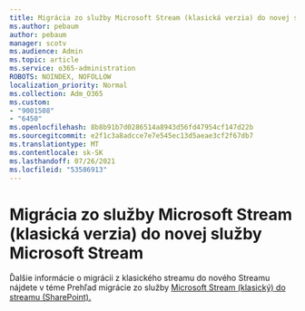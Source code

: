 ```yaml
---
title: Migrácia zo služby Microsoft Stream (klasická verzia) do novej služby Microsoft Stream
ms.author: pebaum
author: pebaum
manager: scotv
ms.audience: Admin
ms.topic: article
ms.service: o365-administration
ROBOTS: NOINDEX, NOFOLLOW
localization_priority: Normal
ms.collection: Adm_O365
ms.custom:
- "9001508"
- "6450"
ms.openlocfilehash: 8b8b91b7d0286514a8943d56fd47954cf147d22b
ms.sourcegitcommit: e2f1c3a8adcce7e7e545ec13d5aeae3cf2f67db7
ms.translationtype: MT
ms.contentlocale: sk-SK
ms.lasthandoff: 07/26/2021
ms.locfileid: "53586913"
---
```

# <a name="migrate-from-microsoft-stream-classic-to-the-new-microsoft-stream"></a>Migrácia zo služby Microsoft Stream (klasická verzia) do novej služby Microsoft Stream

Ďalšie informácie o migrácii z klasického streamu do nového Streamu nájdete v téme Prehľad migrácie zo služby [Microsoft Stream (klasický) do streamu (SharePoint).](/stream/streamnew/stream-classic-to-new-migration-overview)